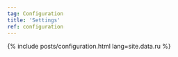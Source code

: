 ```yaml
---
tag: Configuration
title: 'Settings'
ref: configuration
---
```


{% include posts/configuration.html lang=site.data.ru %}
